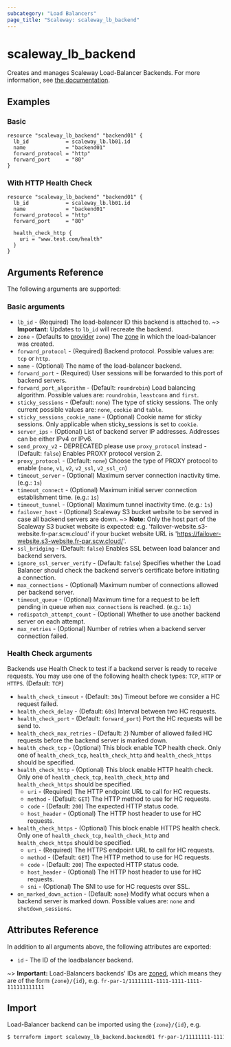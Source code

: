 ```yaml
---
subcategory: "Load Balancers"
page_title: "Scaleway: scaleway_lb_backend"
---
```


# scaleway_lb_backend

Creates and manages Scaleway Load-Balancer Backends.
For more information, see [the documentation](https://www.scaleway.com/en/developers/api/load-balancer/zoned-api/#path-backends).

## Examples

### Basic

```hcl
resource "scaleway_lb_backend" "backend01" {
  lb_id            = scaleway_lb.lb01.id
  name             = "backend01"
  forward_protocol = "http"
  forward_port     = "80"
}
```

### With HTTP Health Check

```hcl
resource "scaleway_lb_backend" "backend01" {
  lb_id            = scaleway_lb.lb01.id
  name             = "backend01"
  forward_protocol = "http"
  forward_port     = "80"

  health_check_http {
    uri = "www.test.com/health"
  }
}
```

## Arguments Reference

The following arguments are supported:

### Basic arguments

- `lb_id`                       - (Required) The load-balancer ID this backend is attached to.
~> **Important:** Updates to `lb_id` will recreate the backend.
- `zone` - (Defaults to [provider](../index.md#zone) `zone`) The [zone](../guides/regions_and_zones.md#zones) in which the load-balancer was created.
- `forward_protocol`            - (Required) Backend protocol. Possible values are: `tcp` or `http`.
- `name`                        - (Optional) The name of the load-balancer backend.
- `forward_port`                - (Required) User sessions will be forwarded to this port of backend servers.
- `forward_port_algorithm`      - (Default: `roundrobin`) Load balancing algorithm. Possible values are: `roundrobin`, `leastconn` and `first`.
- `sticky_sessions`             - (Default: `none`) The type of sticky sessions. The only current possible values are: `none`, `cookie` and `table`.
- `sticky_sessions_cookie_name` - (Optional) Cookie name for sticky sessions. Only applicable when sticky_sessions is set to `cookie`.
- `server_ips`                  - (Optional) List of backend server IP addresses. Addresses can be either IPv4 or IPv6.
- `send_proxy_v2`               - DEPRECATED please use `proxy_protocol` instead - (Default: `false`) Enables PROXY protocol version 2.
- `proxy_protocol`              - (Default: `none`) Choose the type of PROXY protocol to enable (`none`, `v1`, `v2`, `v2_ssl`, `v2_ssl_cn`)
- `timeout_server`              - (Optional) Maximum server connection inactivity time. (e.g.: `1s`)
- `timeout_connect`             - (Optional) Maximum initial server connection establishment time. (e.g.: `1s`)
- `timeout_tunnel`              - (Optional) Maximum tunnel inactivity time. (e.g.: `1s`)
- `failover_host`               - (Optional) Scaleway S3 bucket website to be served in case all backend servers are down.
~> **Note:** Only the host part of the Scaleway S3 bucket website is expected:
e.g. 'failover-website.s3-website.fr-par.scw.cloud' if your bucket website URL is 'https://failover-website.s3-website.fr-par.scw.cloud/'.
- `ssl_bridging`                - (Default: `false`) Enables SSL between load balancer and backend servers.
- `ignore_ssl_server_verify`    - (Default: `false`) Specifies whether the Load Balancer should check the backend server’s certificate before initiating a connection.
- `max_connections`             - (Optional) Maximum number of connections allowed per backend server.
- `timeout_queue`               - (Optional) Maximum time for a request to be left pending in queue when `max_connections` is reached. (e.g.: `1s`)
- `redispatch_attempt_count`    - (Optional) Whether to use another backend server on each attempt.
- `max_retries`                 - (Optional) Number of retries when a backend server connection failed.

### Health Check arguments

Backends use Health Check to test if a backend server is ready to receive requests.
You may use one of the following health check types: `TCP`, `HTTP` or `HTTPS`. (Default: `TCP`)

- `health_check_timeout`        - (Default: `30s`) Timeout before we consider a HC request failed.
- `health_check_delay`          - (Default: `60s`) Interval between two HC requests.
- `health_check_port`           - (Default: `forward_port`) Port the HC requests will be send to.
- `health_check_max_retries`    - (Default: `2`) Number of allowed failed HC requests before the backend server is marked down.
- `health_check_tcp`            - (Optional) This block enable TCP health check. Only one of `health_check_tcp`, `health_check_http` and `health_check_https` should be specified.
- `health_check_http`           - (Optional) This block enable HTTP health check. Only one of `health_check_tcp`, `health_check_http` and `health_check_https` should be specified.
    - `uri`                       - (Required) The HTTP endpoint URL to call for HC requests.
    - `method`                    - (Default: `GET`) The HTTP method to use for HC requests.
    - `code`                      - (Default: `200`) The expected HTTP status code.
    - `host_header`               - (Optional) The HTTP host header to use for HC requests.
- `health_check_https`          - (Optional) This block enable HTTPS health check. Only one of `health_check_tcp`, `health_check_http` and `health_check_https` should be specified.
    - `uri`                       - (Required) The HTTPS endpoint URL to call for HC requests.
    - `method`                    - (Default: `GET`) The HTTP method to use for HC requests.
    - `code`                      - (Default: `200`) The expected HTTP status code.
    - `host_header`               - (Optional) The HTTP host header to use for HC requests.
    - `sni`                       - (Optional) The SNI to use for HC requests over SSL.
- `on_marked_down_action`       - (Default: `none`) Modify what occurs when a backend server is marked down. Possible values are: `none` and `shutdown_sessions`.


## Attributes Reference

In addition to all arguments above, the following attributes are exported:

- `id` - The ID of the loadbalancer backend.

~> **Important:** Load-Balancers backends' IDs are [zoned](../guides/regions_and_zones.md#resource-ids), which means they are of the form `{zone}/{id}`, e.g. `fr-par-1/11111111-1111-1111-1111-111111111111`

## Import

Load-Balancer backend can be imported using the `{zone}/{id}`, e.g.

```bash
$ terraform import scaleway_lb_backend.backend01 fr-par-1/11111111-1111-1111-1111-111111111111
```
